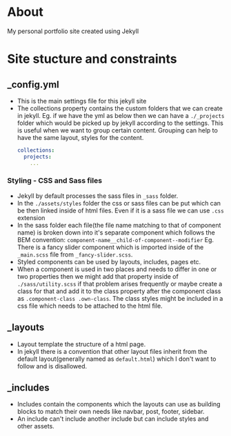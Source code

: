 # About
My personal portfolio site created using Jekyll

# Site stucture and constraints
## _config.yml
- This is the main settings file for this jekyll site
- The collections property contains the custom folders that we can create in jekyll. Eg. if we have the yml as below then we can have a `./_projects` folder which would be picked up by jekyll according to the settings. This is useful when we want to group certain content. Grouping can help to have the same layout, styles for the content.
  ```yml
  collections:
    projects:
      ...
  ```

### Styling - CSS and Sass files
- Jekyll by default processes the sass files in `_sass` folder.
- In the `./assets/styles` folder the css or sass files can be put which can be then linked inside of html files. Even if it is a sass file we can use `.css` extension
- In the sass folder each file(the file name matching to that of component name) is broken down into it's separate component which follows the BEM convention: `component-name__child-of-component--modifier`
Eg. There is a fancy slider component which is imported inside of the `_main.scss` file from `_fancy-slider.scss`.
- Styled components can be used by layouts, includes, pages etc.
- When a component is used in two places and needs to differ in one or two properties then we might add that property inside of `./sass/utility.scss` if that problem arises frequently or maybe create a class for that and add it to the class property after the component class as `.component-class .own-class`. The class styles might be included in a css file which needs to be attached to the html file.

## _layouts
- Layout template the structure of a html page. 
- In jekyll there is a convention that other layout files inherit from the default layout(generally named as `default.html`) which I don't want to follow and is disallowed.

## _includes
- Includes contain the components which the layouts can use as building blocks to match their own needs like navbar, post, footer, sidebar.
- An include can't include another include but can include styles and other assets.





